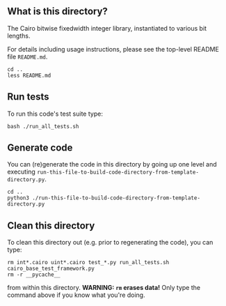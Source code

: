 ## What is this directory?

The Cairo bitwise fixedwidth integer library, instantiated to various bit lengths.

For details including usage instructions, please see the top-level README file `README.md`.

```
cd ..
less README.md
```

## Run tests

To run this code's test suite type:

```
bash ./run_all_tests.sh
```

## Generate code

You can (re)generate the code in this directory by going up one level and executing `run-this-file-to-build-code-directory-from-template-directory.py`.

```
cd ..
python3 ./run-this-file-to-build-code-directory-from-template-directory.py
```

## Clean this directory

To clean this directory out (e.g. prior to regenerating the code), you can type:

```
rm int*.cairo uint*.cairo test_*.py run_all_tests.sh cairo_base_test_framework.py
rm -r __pycache__
```
from within this directory. **WARNING: `rm` erases data!**  Only type the command above if you know what you're doing.
